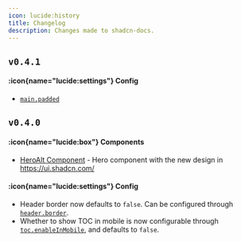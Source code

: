 ```yaml
---
icon: lucide:history
title: Changelog
description: Changes made to shadcn-docs.
---
```


## `v0.4.1`

#### :icon{name="lucide:settings"} Config

- [`main.padded`](/api/configuration#main)

## `v0.4.0`

#### :icon{name="lucide:box"} Components

- [HeroAlt Component](/getting-started/writing/components#heroalt) - Hero component with the new design in https://ui.shadcn.com/

#### :icon{name="lucide:settings"} Config

- Header border now defaults to `false`. Can be configured through [`header.border`](/api/configuration#header).
- Whether to show TOC in mobile is now configurable through [`toc.enableInMobile`](/api/configuration#toc), and defaults to `false`.
